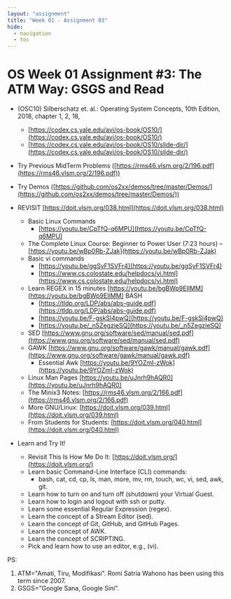 ```yaml
---
layout: "assignment"
title: "Week 01 - Assignment 03"
hide:
  - navigation
  - toc
---
```


# OS Week 01 Assignment #3: The ATM Way: GSGS and Read

* (OSC10) Silberschatz et. al.: Operating System Concepts, 10th Edition, 2018, chapter 1, 2, 18, 
    - [https://codex.cs.yale.edu/avi/os-book/OS10/](https://codex.cs.yale.edu/avi/os-book/OS10/)
    - [https://codex.cs.yale.edu/avi/os-book/OS10/slide-dir/](https://codex.cs.yale.edu/avi/os-book/OS10/slide-dir/)
* Try Previous MidTerm Problems ([https://rms46.vlsm.org/2/196.pdf](https://rms46.vlsm.org/2/196.pdf))
* Try Demos ([https://github.com/os2xx/demos/tree/master/Demos/](https://github.com/os2xx/demos/tree/master/Demos/))
* REVISIT [https://doit.vlsm.org/038.html](https://doit.vlsm.org/038.html)
    - Basic Linux Commands
        - [https://youtu.be/CpTfQ-q6MPU](https://youtu.be/CpTfQ-q6MPU)
    - The Complete Linux Course: Beginner to Power User (7:23 hours) – 
    [https://youtu.be/wBp0Rb-ZJak](https://youtu.be/wBp0Rb-ZJak)
    - Basic vi commands
        - [https://youtu.be/ggSyF1SVFr4](https://youtu.be/ggSyF1SVFr4)
        - [https://www.cs.colostate.edu/helpdocs/vi.html](https://www.cs.colostate.edu/helpdocs/vi.html)
    - Learn REGEX in 15 minutes [https://youtu.be/bgBWp9EIlMM](https://youtu.be/bgBWp9EIlMM)
     BASH
        - [https://tldp.org/LDP/abs/abs-guide.pdf](https://tldp.org/LDP/abs/abs-guide.pdf)
        - [https://youtu.be/F-gskSl4pwQ](https://youtu.be/F-gskSl4pwQ)
        - [https://youtu.be/_n5ZegzieSQ](https://youtu.be/_n5ZegzieSQ)
    - SED [https://www.gnu.org/software/sed/manual/sed.pdf](https://www.gnu.org/software/sed/manual/sed.pdf)
    - GAWK [https://www.gnu.org/software/gawk/manual/gawk.pdf](https://www.gnu.org/software/gawk/manual/gawk.pdf)
        - Essential Awk [https://youtu.be/9YOZmI-zWok](https://youtu.be/9YOZmI-zWok)
    - Linux Man Pages [https://youtu.be/uJnrh9hAQR0](https://youtu.be/uJnrh9hAQR0)
    - The Minix3 Notes: [https://rms46.vlsm.org/2/166.pdf](https://rms46.vlsm.org/2/166.pdf)
    - More GNU/Linux: [https://doit.vlsm.org/039.html](https://doit.vlsm.org/039.html)
    - From Students for Students: [https://doit.vlsm.org/040.html](https://doit.vlsm.org/040.html)
  
* Learn and Try It!
    - Revisit This Is How Me Do It: [https://doit.vlsm.org/](https://doit.vlsm.org/)
    - Learn basic Command-Line Interface (CLI) commands:
        - bash, cat, cd, cp, ls, man, more, mv, rm, touch, wc, vi, sed, awk, git.
    - Learn how to turn on and turn off (shutdown) your Virtual Guest.
    - Learn how to login and logout with ssh or putty.
    - Learn some essential Regular Expression (regex).
    - Learn the concept of a Stream Editor (sed).
    - Learn the concept of Git, GitHub, and GitHub Pages.
    - Learn the concept of AWK.
    - Learn the concept of SCRIPTING.
    - Pick and learn how to use an editor, e.g., (vi).

PS:

1. ATM="Amati, Tiru, Modifikasi". Romi Satria Wahono has been using this term since 2007.
2. GSGS="Google Sana, Google Sini".